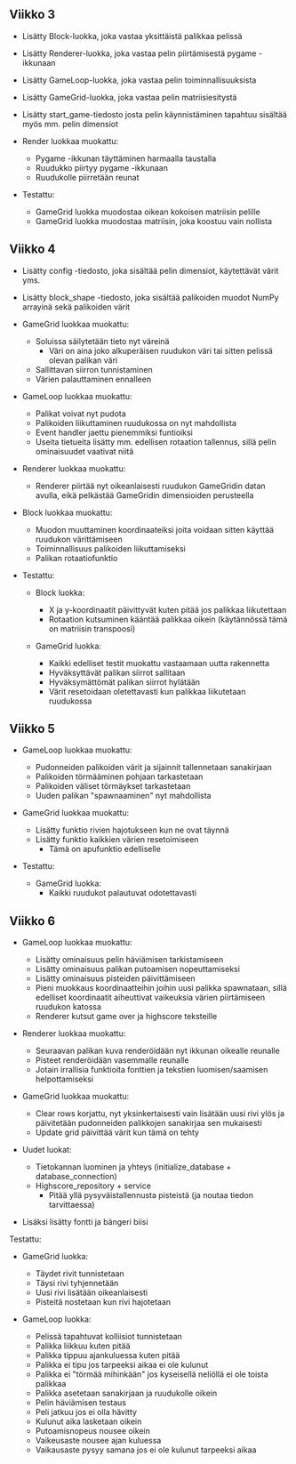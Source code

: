 ## Viikko 3

- Lisätty Block-luokka, joka vastaa yksittäistä palikkaa pelissä
- Lisätty Renderer-luokka, joka vastaa pelin piirtämisestä pygame -ikkunaan
- Lisätty GameLoop-luokka, joka vastaa pelin toiminnallisuuksista
- Lisätty GameGrid-luokka, joka vastaa pelin matriisiesitystä
- Lisätty start_game-tiedosto josta pelin käynnistäminen tapahtuu sisältää myös mm. pelin dimensiot

- Render luokkaa muokattu:

  - Pygame -ikkunan täyttäminen harmaalla taustalla
  - Ruudukko piirtyy pygame -ikkunaan
  - Ruudukolle piirretään reunat

- Testattu:

  - GameGrid luokka muodostaa oikean kokoisen matriisin pelille
  - GameGrid luokka muodostaa matriisin, joka koostuu vain nollista

## Viikko 4

- Lisätty config -tiedosto, joka sisältää pelin dimensiot, käytettävät värit yms.
- Lisätty block_shape -tiedosto, joka sisältää palikoiden muodot NumPy arrayinä sekä palikoiden värit

- GameGrid luokkaa muokattu:

  - Soluissa säilytetään tieto nyt väreinä
    - Väri on aina joko alkuperäisen ruudukon väri tai sitten pelissä olevan palikan väri
  - Sallittavan siirron tunnistaminen
  - Värien palauttaminen ennalleen

- GameLoop luokkaa muokattu:

  - Palikat voivat nyt pudota
  - Palikoiden liikuttaminen ruudukossa on nyt mahdollista
  - Event handler jaettu pienemmiksi funtioiksi
  - Useita tietueita lisätty mm. edellisen rotaation tallennus, sillä pelin ominaisuudet vaativat niitä

- Renderer luokkaa muokattu:

  - Renderer piirtää nyt oikeanlaisesti ruudukon GameGridin datan avulla, eikä pelkästää GameGridin dimensioiden perusteella

- Block luokkaa muokattu:

  - Muodon muuttaminen koordinaateiksi joita voidaan sitten käyttää ruudukon värittämiseen
  - Toiminnallisuus palikoiden liikuttamiseksi
  - Palikan rotaatiofunktio

- Testattu:

  - Block luokka:

    - X ja y-koordinaatit päivittyvät kuten pitää jos palikkaa liikutettaan
    - Rotaation kutsuminen kääntää palikkaa oikein (käytännössä tämä on matriisin transpoosi)

  - GameGrid luokka:
    - Kaikki edelliset testit muokattu vastaamaan uutta rakennetta
    - Hyväksyttävät palikan siirrot sallitaan
    - Hyväksymättömät palikan siirrot hylätään
    - Värit resetoidaan oletettavasti kun palikkaa liikutetaan ruudukossa

## Viikko 5

- GameLoop luokkaa muokattu:

  - Pudonneiden palikoiden värit ja sijainnit tallennetaan sanakirjaan
  - Palikoiden törmääminen pohjaan tarkastetaan
  - Palikoiden väliset törmäykset tarkastetaan
  - Uuden palikan "spawnaaminen" nyt mahdollista

- GameGrid luokkaa muokattu:

  - Lisätty funktio rivien hajotukseen kun ne ovat täynnä
  - Lisätty funktio kaikkien värien resetoimiseen
    - Tämä on apufunktio edelliselle

- Testattu:

  - GameGrid luokka:
    - Kaikki ruudukot palautuvat odotettavasti

## Viikko 6

- GameLoop luokkaa muokattu:

  - Lisätty ominaisuus pelin häviämisen tarkistamiseen
  - Lisätty ominaisuus palikan putoamisen nopeuttamiseksi
  - Lisätty ominaisuus pisteiden päivittämiseen
  - Pieni muokkaus koordinaatteihin joihin uusi palikka spawnataan, sillä edelliset koordinaatit aiheuttivat vaikeuksia värien piirtämiseen ruudukon katossa
  - Renderer kutsut game over ja highscore teksteille

- Renderer luokkaa muokattu:

  - Seuraavan palikan kuva renderöidään nyt ikkunan oikealle reunalle
  - Pisteet renderöidään vasemmalle reunalle
  - Jotain irrallisia funktioita fonttien ja tekstien luomisen/saamisen helpottamiseksi

- GameGrid luokkaa muokattu:

  - Clear rows korjattu, nyt yksinkertaisesti vain lisätään uusi rivi ylös ja päivitetään pudonneiden palikkojen sanakirjaa sen mukaisesti
  - Update grid päivittää värit kun tämä on tehty

- Uudet luokat:

  - Tietokannan luominen ja yhteys (initialize_database + database_connection)
  - Highscore_repository + service
    - Pitää yllä pysyväistallennusta pisteistä (ja noutaa tiedon tarvittaessa)

- Lisäksi lisätty fontti ja bängeri biisi

Testattu:

- GameGrid luokka:

  - Täydet rivit tunnistetaan
  - Täysi rivi tyhjennetään
  - Uusi rivi lisätään oikeanlaisesti
  - Pisteitä nostetaan kun rivi hajotetaan

- GameLoop luokka:
  - Pelissä tapahtuvat kolliisiot tunnistetaan
  - Palikka liikkuu kuten pitää
  - Palikka tippuu ajankuluessa kuten pitää
  - Palikka ei tipu jos tarpeeksi aikaa ei ole kulunut
  - Palikka ei "törmää mihinkään" jos kyseisellä neliöllä ei ole toista palikkaa
  - Palikka asetetaan sanakirjaan ja ruudukolle oikein
  - Pelin häviämisen testaus
  - Peli jatkuu jos ei olla hävitty
  - Kulunut aika lasketaan oikein
  - Putoamisnopeus nousee oikein
  - Vaikeusaste nousee ajan kuluessa
  - Vaikausaste pysyy samana jos ei ole kulunut tarpeeksi aikaa
